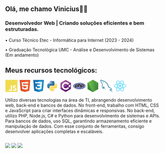 ## Olá, me chamo Vinicius👋😁
### Desenvolvedor Web | Criando soluções eficientes e bem estruturadas.

• Curso Técnico Etec - Informática para Internet (2023 - 2024)

• Graduação Tecnológica UMC - Análise e Desenvolvimento de Sistemas (Em andamento)

## Meus recursos tecnológicos:

<div style="display: inline_block">
  <img align="center" alt="Vini-Js" height="40" width="40" src="https://raw.githubusercontent.com/devicons/devicon/master/icons/javascript/javascript-plain.svg">
  <img align="center" alt="Vini-HTML" height="40" width="40" src="https://raw.githubusercontent.com/devicons/devicon/master/icons/html5/html5-original.svg">
  <img align="center" alt="Vini-CSS" height="40" width="40" src="https://raw.githubusercontent.com/devicons/devicon/master/icons/css3/css3-original.svg">
  <img align="center" alt="Vini-Python" height="40" width="40" src="https://raw.githubusercontent.com/devicons/devicon/master/icons/python/python-original.svg">
  <img align="center" alt="Vini-Csharp" height="40" width="40" src="https://raw.githubusercontent.com/devicons/devicon/master/icons/csharp/csharp-original.svg">
  <img align="center" alt="Vini-Php" height="40" width="40" src="https://raw.githubusercontent.com/devicons/devicon/master/icons/php/php-original.svg">
  <img align="center" alt="Vini-NodeJs" height="40" width="40" src="https://raw.githubusercontent.com/devicons/devicon/master/icons/nodejs/nodejs-original.svg">
  <img align="center" alt="Vini-Mysql" height="40" width="40" src="https://raw.githubusercontent.com/devicons/devicon/master/icons/mysql/mysql-original.svg">
  <img align="center" alt="Vini-React" height="40" width="40" src="https://raw.githubusercontent.com/devicons/devicon/master/icons/react/react-original.svg">
</div>
<br>
      Utilizo diversas tecnologias na área de TI, abrangendo desenvolvimento web, back-end e bancos de dados. No front-end, trabalho com HTML, CSS e JavaScript para criar interfaces dinâmicas e responsivas. No back-end, utilizo PHP, Node.js, C# e Python para desenvolvimento de sistemas e APIs. Para bancos de dados, uso SQL, garantindo armazenamento eficiente e manipulação de dados. Com esse conjunto de ferramentas, consigo desenvolver aplicações completas e escaláveis.
  
  ##
 
<div> 
  <a href="https://instagram.com/viininnn" target="_blank"><img src="https://img.shields.io/badge/-Instagram-%23E4405F?style=for-the-badge&logo=instagram&logoColor=white" target="_blank"></a>
  <a href = "mailto:viniciuscosta2801@gmail.com"><img src="https://img.shields.io/badge/-Gmail-%23333?style=for-the-badge&logo=gmail&logoColor=white" target="_blank"></a>
  <a href="https://www.linkedin.com/in/vinicius-costa-647598344" target="_blank"><img src="https://img.shields.io/badge/-LinkedIn-%230077B5?style=for-the-badge&logo=linkedin&logoColor=white" target="_blank"></a> 
  
</div>
